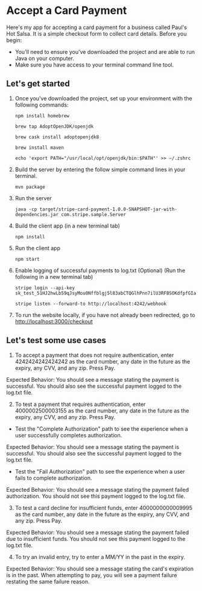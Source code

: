 # Accept a Card Payment
Here's my app for accepting a card payment for a business called Paul's Hot Salsa. It is a simple checkout form to collect card details. Before you begin: 

- You'll need to ensure you've downloaded the project and are able to run Java on your computer. 
- Make sure you have access to your terminal command line tool. 

## Let's get started
1. Once you've downloaded the project, set up your environment with the following commands:
    ```
    npm install homebrew

    brew tap AdoptOpenJDK/openjdk 

    brew cask install adoptopenjdk8

    brew install maven

    echo 'export PATH="/usr/local/opt/openjdk/bin:$PATH"' >> ~/.zshrc
    ```
2. Build the server by entering the follow simple command lines in your terminal. 
    ```
    mvn package
    ```
3. Run the server
    ```
    java -cp target/stripe-card-payment-1.0.0-SNAPSHOT-jar-with-dependencies.jar com.stripe.sample.Server
    ```
4. Build the client app (in a new terminal tab)
   ```
   npm install
   ```
6. Run the client app
    ```
    npm start
    ```
7. Enable logging of successful payments to log.txt (Optional) (Run the following in a new terminal tab)
    ```
    stripe login --api-key sk_test_51HJ2hwLb59qJsyMou0Nffblgj5l83abCTQGlhPnn7ilU3RFBSOKdfpfGIaGnBI7HhjKHtXJiA5bFxpHYeHhijrxJ008kUoWYTx

    stripe listen --forward-to http://localhost:4242/webhook
    ```
8. To run the website locally, if you have not already been redirected, go to [http://localhost:3000/checkout](http://localhost:3000/checkout)

## Let's test some use cases
1. To accept a payment that does not require authentication, enter 4242424242424242 as the card number, any date in the future as the expiry, any CVV, and any zip. Press Pay. 

Expected Behavior: You should see a message stating the payment is successful. You should also see the successful payment logged to the log.txt file. 

2. To test a payment that requires authentication, enter 4000002500003155 as the card number, any date in the future as the expiry, any CVV, and any zip. Press Pay.
- Test the "Complete Authorization" path to see the experience when a user successfully completes authorization. 

Expected Behavior: You should see a message stating the payment is successful. You should also see the successful payment logged to the log.txt file.
- Test the "Fail Authorization" path to see the experience when a user fails to complete authorization.

Expected Behavior: You should see a message stating the payment failed authorization. You should not see this payment logged to the log.txt file. 

3. To test a card decline for insufficient funds, enter 4000000000009995 as the card number, any date in the future as the expiry, any CVV, and any zip. Press Pay.

Expected Behavior: You should see a message stating the payment failed due to insufficient funds. You should not see this payment logged to the log.txt file. 

4. To try an invalid entry, try to enter a MM/YY in the past in the expiry. 

Expected Behavior: You should see a message stating the card's expiration is in the past. When attempting to pay, you will see a payment failure restating the same failure reason. 
